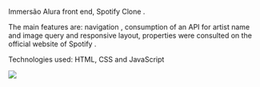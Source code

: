 Immersão Alura front end, Spotify Clone .

The main features are: navigation , consumption of an API for artist name and image query and responsive layout, properties were consulted on the official website of Spotify .

Technologies used:
HTML, CSS and JavaScript
 
<img src="..src/assets/icons/spotify.JPG">
